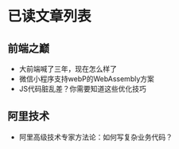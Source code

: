 # 已读文章列表

## 前端之巅

- 大前端喊了三年，现在怎么样了
- 微信小程序支持webP的WebAssembly方案
- JS代码脏乱差？你需要知道这些优化技巧

## 阿里技术

- 阿里高级技术专家方法论：如何写复杂业务代码？
